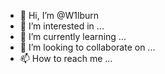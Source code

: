 - 👋 Hi, I’m @W1lburn
- 👀 I’m interested in ...
- 🌱 I’m currently learning ...
- 💞️ I’m looking to collaborate on ...
- 📫 How to reach me ...

<!---
W1lburn/W1lburn is a ✨ special ✨ repository because its `README.md` (this file) appears on your GitHub profile.
You can click the Preview link to take a look at your changes.
--->
